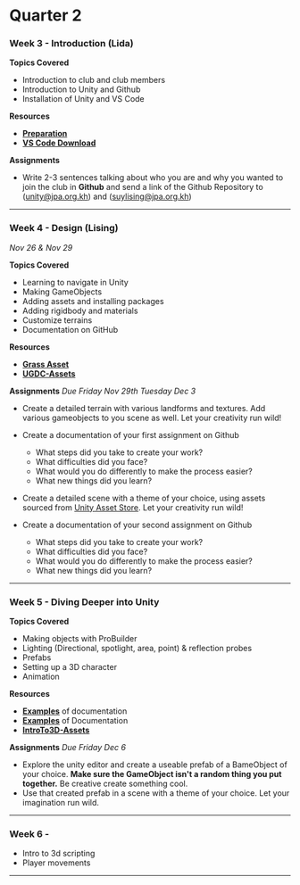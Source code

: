 # Quarter 2

### Week 3 - Introduction (Lida)

**Topics Covered**
- Introduction to club and club members
- Introduction to Unity and Github
- Installation of Unity and VS Code 

**Resources**

- [**Preparation**](https://github.com/Nox-Erebos/UGDC/blob/main/Prep.md)
- [**VS Code Download**](https://visualstudio.microsoft.com/downloads/)
  
**Assignments**
- Write 2-3 sentences talking about who you are and why you wanted to join the club in **Github** and send a link of the Github Repository to (unity@jpa.org.kh) and (suylising@jpa.org.kh)

___________________

### Week 4 - Design (Lising)

*Nov 26 & Nov 29*

**Topics Covered**
* Learning to navigate in Unity
* Making GameObjects
* Adding assets and installing packages
* Adding rigidbody and materials
* Customize terrains
* Documentation on GitHub

**Resources**

- [**Grass Asset**](https://assetstore.unity.com/packages/2d/textures-materials/nature/grass-flowers-pack-free-138810)
- [**UGDC-Assets**](https://assetstore.unity.com/lists/ugdc-assets-18968162955291)

**Assignments** *Due Friday Nov 29th Tuesday Dec 3*

* Create a detailed terrain with various landforms and textures. Add various gameobjects to you scene as well. Let your creativity run wild! 
* Create a documentation of your first assignment on Github
  - What steps did you take to create your work?
  - What difficulties did you face?
  - What would you do differently to make the process easier?
  - What new things did you learn?

* Create a detailed scene with a theme of your choice, using assets sourced from [Unity Asset Store](https://assetstore.unity.com/). Let your creativity run wild!
* Create a documentation of your second assignment on Github
  - What steps did you take to create your work?
  - What difficulties did you face?
  - What would you do differently to make the process easier?
  - What new things did you learn?
___________________

### Week 5 - Diving Deeper into Unity

**Topics Covered**
* Making objects with ProBuilder
* Lighting (Directional, spotlight, area, point) & reflection probes
* Prefabs
* Setting up a 3D character
* Animation
  
**Resources**
* [**Examples**](https://alternaterealities.nyuadim.com/category/spring-2021/) of documentation
* [**Examples**](https://github.com/pangnasun/ConnectionsLab) of Documentation 
* [**IntroTo3D-Assets**](https://learn.unity.com/tutorial/project-files-prepare-for-the-unity-certified-associate-game-developer-exam-98049840928345928305983#)

**Assignments** *Due Friday Dec 6*

* Explore the unity editor and create a useable prefab of a BameObject of your choice. **Make sure the GameObject isn't a random thing you put together.** Be creative create something cool.
* Use that created prefab in a scene with a theme of your choice. Let your imagination run wild.

___________________

### Week 6 - 
- Intro to 3d scripting
- Player movements

___________________
